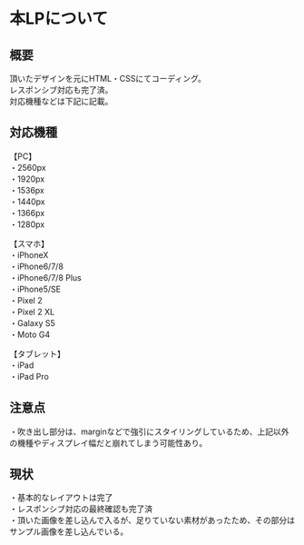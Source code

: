 # 本LPについて    

## 概要  
頂いたデザインを元にHTML・CSSにてコーディング。  
レスポンシブ対応も完了済。  
対応機種などは下記に記載。  

## 対応機種
【PC】  
・2560px  
・1920px  
・1536px  
・1440px  
・1366px  
・1280px  

【スマホ】  
・iPhoneX  
・iPhone6/7/8  
・iPhone6/7/8 Plus  
・iPhone5/SE  
・Pixel 2  
・Pixel 2 XL  
・Galaxy S5  
・Moto G4  

【タブレット】  
・iPad  
・iPad Pro  

## 注意点  
・吹き出し部分は、marginなどで強引にスタイリングしているため、上記以外の機種やディスプレイ幅だと崩れてしまう可能性あり。  

## 現状  
・基本的なレイアウトは完了  
・レスポンシブ対応の最終確認も完了済  
・頂いた画像を差し込んで入るが、足りていない素材があったため、その部分はサンプル画像を差し込んでいる。